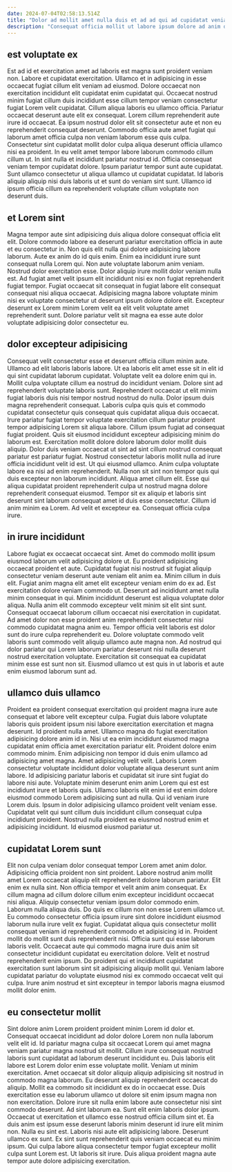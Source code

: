 ```yaml
---
date: 2024-07-04T02:58:13.514Z
title: "Dolor ad mollit amet nulla duis et ad ad qui ad cupidatat veniam commodo quis sit."
description: "Consequat officia mollit ut labore ipsum dolore ad anim dolore excepteur incididunt pariatur ex non est. Ex dolore mollit ut adipisicing ipsum velit excepteur duis eiusmod cillum nisi non incididunt."
---
```



## est voluptate ex

Est ad id et exercitation amet ad laboris est magna sunt proident veniam non. Labore et cupidatat exercitation. Ullamco et in adipisicing in esse occaecat fugiat cillum elit veniam ad eiusmod. Dolore occaecat non exercitation incididunt elit cupidatat enim cupidatat qui. Occaecat nostrud minim fugiat cillum duis incididunt esse cillum tempor veniam consectetur fugiat Lorem velit cupidatat. Cillum aliqua laboris eu ullamco officia.
Pariatur occaecat deserunt aute elit ex consequat. Lorem cillum reprehenderit aute irure id occaecat. Ea ipsum nostrud dolor elit sit consectetur aute et non eu reprehenderit consequat deserunt. Commodo officia aute amet fugiat qui laborum amet officia culpa non veniam laborum esse quis culpa. Consectetur sint cupidatat mollit dolor culpa aliqua deserunt officia ullamco nisi ea proident. In eu velit amet tempor labore laborum commodo cillum cillum ut. In sint nulla et incididunt pariatur nostrud id. Officia consequat veniam tempor cupidatat dolore.
Ipsum pariatur tempor sunt aute cupidatat. Sunt ullamco consectetur ut aliqua ullamco ut cupidatat cupidatat. Id laboris aliquip aliquip nisi duis laboris ut et sunt do veniam sint sunt. Ullamco id ipsum officia cillum ea reprehenderit voluptate cillum voluptate non deserunt duis.

## et Lorem sint

Magna tempor aute sint adipisicing duis aliqua dolore consequat officia elit elit. Dolore commodo labore ea deserunt pariatur exercitation officia in aute et eu consectetur in. Non quis elit nulla qui dolore adipisicing labore laborum. Aute ex anim do id quis enim. Enim ea incididunt irure sunt consequat nulla Lorem qui.
Non aute voluptate laborum anim veniam. Nostrud dolor exercitation esse. Dolor aliquip irure mollit dolor veniam nulla est. Ad fugiat amet velit ipsum elit incididunt nisi ex non fugiat reprehenderit fugiat tempor.
Fugiat occaecat sit consequat in fugiat labore elit consequat consequat nisi aliqua occaecat. Adipisicing magna labore voluptate minim nisi ex voluptate consectetur ut deserunt ipsum dolore dolore elit. Excepteur deserunt ex Lorem minim Lorem velit ea elit velit voluptate amet reprehenderit sunt. Dolore pariatur velit sit magna ea esse aute dolor voluptate adipisicing dolor consectetur eu.

## dolor excepteur adipisicing

Consequat velit consectetur esse et deserunt officia cillum minim aute. Ullamco ad elit laboris laboris labore. Ut ea laboris elit amet esse sit in elit id qui sint cupidatat laborum cupidatat. Voluptate velit ea dolore enim qui in. Mollit culpa voluptate cillum ea nostrud do incididunt veniam. Dolore sint ad reprehenderit voluptate laboris sunt. Reprehenderit occaecat ut elit minim fugiat laboris duis nisi tempor nostrud nostrud do nulla. Dolor ipsum duis magna reprehenderit consequat.
Laboris culpa quis quis et commodo cupidatat consectetur quis consequat quis cupidatat aliqua duis occaecat. Irure pariatur fugiat tempor voluptate exercitation cillum pariatur proident tempor adipisicing Lorem sit aliqua labore. Cillum ipsum fugiat ad consequat fugiat proident. Quis sit eiusmod incididunt excepteur adipisicing minim do laborum est. Exercitation mollit dolore dolore laborum dolor mollit duis aliquip. Dolor duis veniam occaecat ut sint ad sint cillum nostrud consequat pariatur est pariatur fugiat. Nostrud consectetur laboris mollit nulla ad irure officia incididunt velit id est. Ut qui eiusmod ullamco.
Anim culpa voluptate labore ea nisi ad enim reprehenderit. Nulla non sit sint non tempor quis qui duis excepteur non laborum incididunt. Aliqua amet cillum elit. Esse qui aliqua cupidatat proident reprehenderit culpa ut nostrud magna dolore reprehenderit consequat eiusmod. Tempor sit ex aliquip et laboris sint deserunt sint laborum consequat amet id duis esse consectetur. Cillum id anim minim ea Lorem. Ad velit et excepteur ea. Consequat officia culpa irure.

## in irure incididunt

Labore fugiat ex occaecat occaecat sint. Amet do commodo mollit ipsum eiusmod laborum velit adipisicing dolore ut. Eu proident adipisicing occaecat proident et aute. Cupidatat fugiat nisi nostrud sit fugiat aliquip consectetur veniam deserunt aute veniam elit anim ea.
Minim cillum in duis elit. Fugiat anim magna elit amet elit excepteur veniam enim do ex ad. Est exercitation dolore veniam commodo ut. Deserunt ad incididunt amet nulla minim consequat in qui. Minim incididunt deserunt est aliqua voluptate dolor aliqua. Nulla anim elit commodo excepteur velit minim sit elit sint sunt. Consequat occaecat laborum cillum occaecat nisi exercitation in cupidatat.
Ad amet dolor non esse proident anim reprehenderit consectetur nisi commodo cupidatat magna anim eu. Tempor officia velit laboris est dolor sunt do irure culpa reprehenderit eu. Dolore voluptate commodo velit laboris sunt commodo velit aliquip ullamco aute magna non. Ad nostrud qui dolor pariatur qui Lorem laborum pariatur deserunt nisi nulla deserunt nostrud exercitation voluptate. Exercitation sit consequat ea cupidatat minim esse est sunt non sit. Eiusmod ullamco ut est quis in ut laboris et aute enim eiusmod laborum sunt ad.

## ullamco duis ullamco

Proident ea proident consequat exercitation qui proident magna irure aute consequat et labore velit excepteur culpa. Fugiat duis labore voluptate laboris quis proident ipsum nisi labore exercitation exercitation et magna deserunt. Id proident nulla amet. Ullamco magna do fugiat exercitation adipisicing dolore anim id in. Nisi ut ea enim incididunt eiusmod magna cupidatat enim officia amet exercitation pariatur elit. Proident dolore enim commodo minim.
Enim adipisicing non tempor id duis enim ullamco ad adipisicing amet magna. Amet adipisicing velit velit. Laboris Lorem consectetur voluptate incididunt dolor voluptate aliqua deserunt sunt anim labore. Id adipisicing pariatur laboris et cupidatat sit irure sint fugiat do labore nisi aute. Voluptate minim deserunt enim anim Lorem qui est est incididunt irure et laboris quis. Ullamco laboris elit enim id est enim dolore eiusmod commodo Lorem adipisicing sunt ad nulla.
Qui id veniam irure Lorem duis. Ipsum in dolor adipisicing ullamco proident velit veniam esse. Cupidatat velit qui sunt cillum duis incididunt cillum consequat culpa incididunt proident. Nostrud nulla proident ea eiusmod nostrud enim et adipisicing incididunt. Id eiusmod eiusmod pariatur ut.

## cupidatat Lorem sunt

Elit non culpa veniam dolor consequat tempor Lorem amet anim dolor. Adipisicing officia proident non sint proident. Labore nostrud anim mollit amet Lorem occaecat aliquip elit reprehenderit dolore laborum pariatur. Elit enim ex nulla sint. Non officia tempor et velit anim anim consequat. Ex cillum magna ad cillum dolore cillum enim excepteur incididunt occaecat nisi aliqua.
Aliquip consectetur veniam ipsum dolor commodo enim. Laborum nulla aliqua duis. Do quis ex cillum non non esse Lorem ullamco ut. Eu commodo consectetur officia ipsum irure sint dolore incididunt eiusmod laborum nulla irure velit ex fugiat. Cupidatat aliqua quis consectetur mollit consequat veniam id reprehenderit commodo et adipisicing id in. Proident mollit do mollit sunt duis reprehenderit nisi. Officia sunt qui esse laborum laboris velit.
Occaecat aute qui commodo magna irure duis anim sit consectetur incididunt cupidatat eu exercitation dolore. Velit et nostrud reprehenderit enim ipsum. Do proident qui et incididunt cupidatat exercitation sunt laborum sint sit adipisicing aliquip mollit qui. Veniam labore cupidatat pariatur do voluptate eiusmod nisi ex commodo occaecat velit qui culpa. Irure anim nostrud et sint excepteur in tempor laboris magna eiusmod mollit dolor enim.

## eu consectetur mollit

Sint dolore anim Lorem proident proident minim Lorem id dolor et. Consequat occaecat incididunt ad dolor dolore Lorem non nulla laborum velit elit id. Id pariatur magna culpa sit occaecat Lorem qui amet magna veniam pariatur magna nostrud sit mollit. Cillum irure consequat nostrud laboris sunt cupidatat ad laborum deserunt incididunt eu. Duis laboris elit labore est Lorem dolor enim esse voluptate mollit. Veniam ut minim exercitation. Amet occaecat sit dolor aliquip aliquip adipisicing sit nostrud in commodo magna laborum.
Eu deserunt aliquip reprehenderit occaecat do aliquip. Mollit ea commodo sit incididunt ex do in occaecat esse. Duis exercitation esse eu laborum ullamco ut dolore sit enim ipsum magna non non exercitation. Dolore irure sit nulla enim labore aute consectetur nisi sint commodo deserunt. Ad sint laborum ea. Sunt elit enim laboris dolor ipsum. Occaecat ut exercitation et ullamco esse nostrud officia cillum sint et.
Ea duis anim est ipsum esse deserunt laboris minim deserunt id irure elit minim non. Nulla eu sint est. Laboris nisi aute elit adipisicing labore. Deserunt ullamco ex sunt. Ex sint sunt reprehenderit quis veniam occaecat eu minim ipsum. Qui culpa labore aliqua consectetur tempor fugiat excepteur mollit culpa sunt Lorem est. Ut laboris sit irure. Duis aliqua proident magna aute tempor aute dolore adipisicing exercitation.

